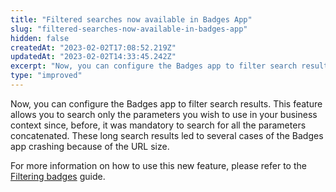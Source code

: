 ```yaml
---
title: "Filtered searches now available in Badges App"
slug: "filtered-searches-now-available-in-badges-app"
hidden: false
createdAt: "2023-02-02T17:08:52.219Z"
updatedAt: "2023-02-02T14:33:45.242Z"
excerpt: "Now, you can configure the Badges app to filter search results."
type: "improved"
---
```


Now, you can configure the Badges app to filter search results. This feature allows you to search only the parameters you wish to use in your business context since, before, it was mandatory to search for all the parameters concatenated. These long search results led to several cases of the Badges app crashing because of the URL size.

For more information on how to use this new feature, please refer to the [Filtering badges](/docs/guides/vtex-badges#filtering-badges) guide.
